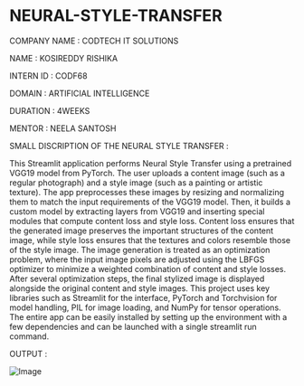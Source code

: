 # NEURAL-STYLE-TRANSFER

COMPANY NAME : CODTECH IT SOLUTIONS

NAME : KOSIREDDY RISHIKA

INTERN ID : CODF68

DOMAIN : ARTIFICIAL INTELLIGENCE

DURATION : 4WEEKS

MENTOR : NEELA SANTOSH

SMALL DISCRIPTION OF THE NEURAL STYLE TRANSFER :

This Streamlit application performs Neural Style Transfer using a pretrained VGG19 model from PyTorch. The user uploads a content image (such as a regular photograph) and a style image (such as a painting or artistic texture). The app preprocesses these images by resizing and normalizing them to match the input requirements of the VGG19 model. Then, it builds a custom model by extracting layers from VGG19 and inserting special modules that compute content loss and style loss. Content loss ensures that the generated image preserves the important structures of the content image, while style loss ensures that the textures and colors resemble those of the style image. The image generation is treated as an optimization problem, where the input image pixels are adjusted using the LBFGS optimizer to minimize a weighted combination of content and style losses. After several optimization steps, the final stylized image is displayed alongside the original content and style images. This project uses key libraries such as Streamlit for the interface, PyTorch and Torchvision for model handling, PIL for image loading, and NumPy for tensor operations. The entire app can be easily installed by setting up the environment with a few dependencies and can be launched with a single streamlit run command.

OUTPUT :

![Image](https://github.com/user-attachments/assets/e6f6bf00-1223-4c2f-8775-2a56d95d0ae7)

